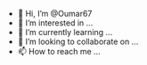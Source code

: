 - 👋 Hi, I’m @Oumar67
- 👀 I’m interested in ...
- 🌱 I’m currently learning ...
- 💞️ I’m looking to collaborate on ...
- 📫 How to reach me ...

<!---
Oumar67/Oumar67 is a ✨ special ✨ repository because its `README.md` (this file) appears on your GitHub profile.
You can click the Preview link to take a look at your changes.
--->
